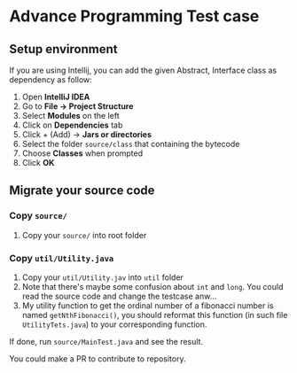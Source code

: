 # Advance Programming Test case
## Setup environment 
If you are using Intellij, you can add the given Abstract, Interface class as dependency as follow:
1. Open **IntelliJ IDEA**
2. Go to **File -> Project Structure**
3. Select **Modules** on the left
4. Click on **Dependencies** tab
5. Click + (Add) -> **Jars or directories**
6. Select the folder `source/class` that containing the bytecode
7. Choose **Classes** when prompted
8. Click **OK**
## Migrate your source code
### Copy `source/`
1. Copy your `source/` into root folder
### Copy `util/Utility.java`
1. Copy your `util/Utility.jav` into `util` folder
2. Note that there's maybe some confusion about `int` and `long`. You could read the source code and change the testcase anw...
3. My utility function to get the ordinal number of a fibonacci number is named `getNthFibonacci()`, you should reformat this function (in such file `UtilityTets.java`) to your corresponding function.
 
If done, run `source/MainTest.java` and see the result.

You could make a PR to contribute to repository.

